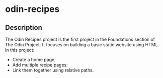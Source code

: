 # odin-recipes
## Description
The Odin Recipes project is the first project in the Foundations section of The Odin Project. It focuses on building a basic static website using HTML. In this project:
- Create a home page;
- Add multiple recipe pages;
- Link them together using relative paths.
